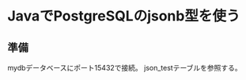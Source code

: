JavaでPostgreSQLのjsonb型を使う
=========================================

準備
----
mydbデータベースにポート15432で接続。
json_testテーブルを参照する。



